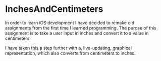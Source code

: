 # InchesAndCentimeters

In order to learn iOS development I have decided to remake old assignments from the first time I learned programming. The purose of this assignment is to take a user input in inches and convert it to a value in centimeters.

I have taken this a step further with a, live-updating, graphical representation, which also converts from centimeters to inches.
